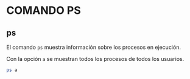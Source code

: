 # COMANDO PS 

## ps
El comando `ps` muestra información sobre los procesos en ejecución.

Con la opción `a` se muestran todos los procesos de todos los usuarios.
```bash	
ps a
```
